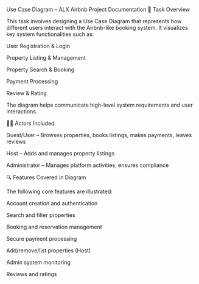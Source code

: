 Use Case Diagram – ALX Airbnb Project Documentation
📌 Task Overview

This task involves designing a Use Case Diagram that represents how different users interact with the Airbnb-like booking system. It visualizes key system functionalities such as:

User Registration & Login

Property Listing & Management

Property Search & Booking

Payment Processing

Review & Rating

The diagram helps communicate high-level system requirements and user interactions.

👨‍💻 Actors Included

Guest/User – Browses properties, books listings, makes payments, leaves reviews

Host – Adds and manages property listings

Administrator – Manages platform activities, ensures compliance

🔍 Features Covered in Diagram

The following core features are illustrated:

Account creation and authentication

Search and filter properties

Booking and reservation management

Secure payment processing

Add/remove/list properties (Host)

Admin system monitoring

Reviews and ratings